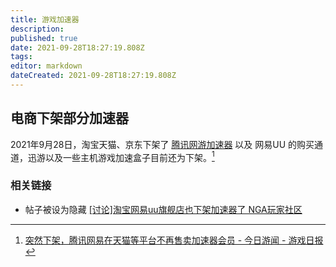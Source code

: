 ```yaml
---
title: 游戏加速器
description: 
published: true
date: 2021-09-28T18:27:19.808Z
tags: 
editor: markdown
dateCreated: 2021-09-28T18:27:19.808Z
---
```


## 电商下架部分加速器

2021年9月28日，淘宝天猫、京东下架了 [腾讯网游加速器](/serviceprovider/腾讯网游加速器.md) 以及 网易UU 的购买通道，迅游以及一些主机游戏加速盒子目前还为下架。[^202109]

[^202109]: [突然下架，腾讯网易在天猫等平台不再售卖加速器会员 - 今日游闻 - 游戏日报](https://web.archive.org/web/20210928101817/http://news.yxrb.net/202109/28225355.html)

### 相关链接

+ 帖子被设为隐藏 [[讨论]淘宝网易uu旗舰店也下架加速器了 NGA玩家社区](https://archive.is/J2Fop "https://bbs.nga.cn/read.php?tid=28703273")
